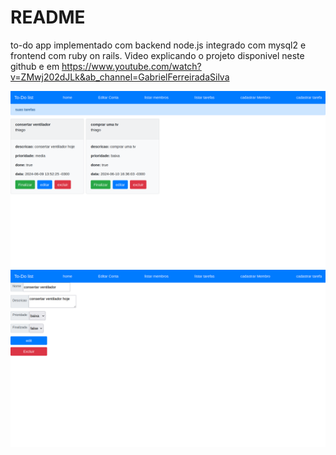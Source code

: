 # README

to-do app implementado com backend  node.js integrado com mysql2 e frontend com ruby on rails. Video explicando o projeto disponivel neste github e em https://www.youtube.com/watch?v=ZMwj202dJLk&ab_channel=GabrielFerreiradaSilva



![](https://github.com/gabriel-ferreira-da-silva/to-do-list/blob/main/imagens/img-home.png)
![](https://github.com/gabriel-ferreira-da-silva/to-do-list/blob/main/imagens/img-edit.png)

